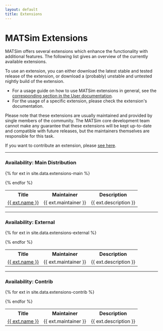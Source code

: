 ```yaml
---
layout: default
title: Extensions
---
```


# MATSim Extensions

MATSim offers several extensions which enhance the functionality with additional features. The following list gives an overview of the currently available extensions.

To use an extension, you can either download the latest stable and tested release of the extension, or download a (probably) unstable and untested nightly build of the extension.

- For a usage guide on how to use MATSim extensions in general, see the [corresponding section in the User documentation](http://old.matsim.org/docs/extensions).
- For the usage of a specific extension, please check the extension's documentation.

Please note that these extensions are usually maintained and provided by single members of the community. The MATSim core development team cannot make any guarantee that these extensions will be kept up-to-date and compatible with future releases, but the maintainers themselves are responsible for this task.

If you want to contribute an extension, please [see here](http://matsim.org/docs/contributing/extensions).

---

### Availability: Main Distribution

<table class="extension-table">

  <tr>
    <th>Title</th><th>Maintainer</th><th>Description</th>
  </tr>

  {% for ext in site.data.extensions-main %}
    <tr>
        <td> <a href="/extension/{{ext.name | downcase }}">{{ ext.name }} </a> </td>
        <td> {{ ext.maintainer }} </td>
        <td> {{ ext.description }} </td>
    </tr>
  {% endfor %}

</table>

---

### Availability: External

<table class="extension-table">

  <tr>
    <th>Title</th><th>Maintainer</th><th>Description</th>
  </tr>

  {% for ext in site.data.extensions-external %}
    <tr>
        <td> <a href="/extension/{{ext.name | downcase }}">{{ ext.name }} </a> </td>
        <td> {{ ext.maintainer }} </td>
        <td> {{ ext.description }} </td>
    </tr>
  {% endfor %}

</table>


---

### Availability: Contrib

<table class="extension-table">

  <tr>
    <th>Title</th><th>Maintainer</th><th>Description</th>
  </tr>

  {% for ext in site.data.extensions-contrib %}
    <tr>
        <td> <a href="/extension/{{ext.name | downcase }}">{{ ext.name }} </a> </td>
        <td> {{ ext.maintainer }} </td>
        <td> {{ ext.description }} </td>
    </tr>
  {% endfor %}

</table>

<br/><br/><br/>


